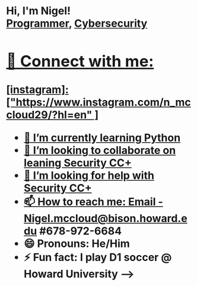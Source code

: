 <h1>Hi, I'm Nigel! <br/><a 
href="https://github.com/Nigel-Mc/Nigel/edit/main/README.md">Programmer</a>, <a 
                                                                              href="[(https://www.linkedin.com/in/nigel-mccloud-202052262)]">Cybersecurity 
  
<h2> 🤳 Connect with me:</h2>
[instagram]: ["https://www.instagram.com/n_mccloud29/?hl=en" ]

[linkedin]: "https://www.linkedin.com/in/nigel-mccloud-202052262"



- 🌱 I’m currently learning Python
- 👯 I’m looking to collaborate on leaning Security CC+
- 🤔 I’m looking for help with Security CC+ 
- 📫 How to reach me: Email - Nigel.mccloud@bison.howard.edu #678-972-6684
- 😄 Pronouns: He/Him
- ⚡ Fun fact: I play D1 soccer @ Howard University
-->
